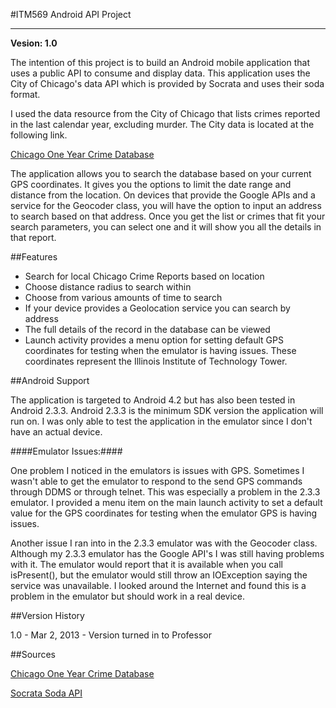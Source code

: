 #ITM569 Android API Project
- - - 

**Vesion: 1.0**

The intention of this project is to build an Android mobile 
application that uses a public API to consume and display data. 
This application uses the City of Chicago's data API which is 
provided by Socrata and uses their soda format.

I used the data resource from the City of Chicago that lists 
crimes reported in the last calendar year, excluding murder. 
The City data is located at the following link.

[Chicago One Year Crime Database](https://data.cityofchicago.org/Public-Safety/Crimes-One-year-prior-to-present/x2n5-8w5q)

The application allows you to search the database based on your 
current GPS coordinates. It gives you the options to limit the date 
range and distance from the location. On devices that provide the 
Google APIs and a service for the Geocoder class, you will have the 
option to input an address to search based on that address. Once 
you get the list or crimes that fit your search parameters, you 
can select one and it will show you all the details in that report.

##Features

+ Search for local Chicago Crime Reports based on location
+ Choose distance radius to search within
+ Choose from various amounts of time to search
+ If your device provides a Geolocation service you can search 
by address
+ The full details of the record in the database can be viewed
+ Launch activity provides a menu option for setting default 
GPS coordinates for testing when the emulator is having issues. 
These coordinates represent the Illinois Institute of Technology 
Tower.   
    
##Android Support

The application is targeted to Android 4.2 but has also been tested 
in Android 2.3.3. Android 2.3.3 is the minimum SDK version the 
application will run on. I was only able to test the application 
in the emulator since I don't have an actual device.

####Emulator Issues:####

One problem I noticed in the emulators is issues with GPS. Sometimes 
I wasn't able to get the emulator to respond to the send GPS commands 
through DDMS or through telnet. This was especially a problem in 
the 2.3.3 emulator. I provided a menu item on the main launch activity 
to set a default value for the GPS coordinates for testing when the 
emulator GPS is having issues.

Another issue I ran into in the 2.3.3 emulator was with the Geocoder 
class. Although my 2.3.3 emulator has the Google API's I was still 
having problems with it. The emulator would report that it is 
available when you call isPresent(), but the emulator would still 
throw an IOException saying the service was unavailable. I looked 
around the Internet and found this is a problem in the emulator but 
should work in a real device.

##Version History

1.0 - Mar 2, 2013 - Version turned in to Professor

##Sources

[Chicago One Year Crime Database](https://data.cityofchicago.org/Public-Safety/Crimes-One-year-prior-to-present/x2n5-8w5q)

[Socrata Soda API](http://dev.socrata.com/)



